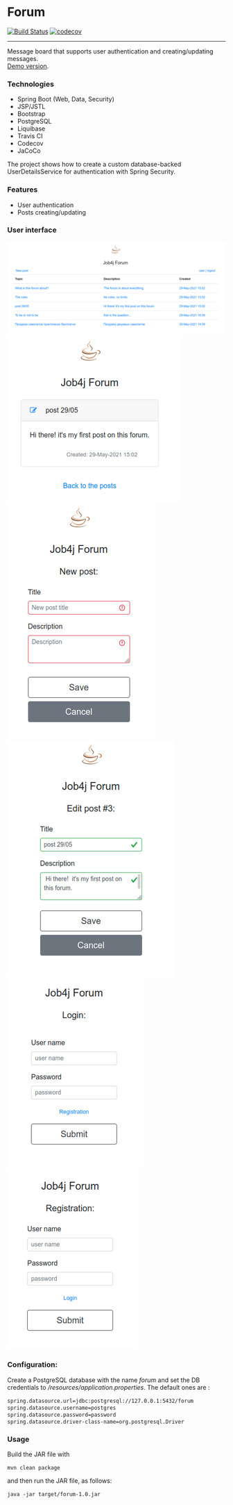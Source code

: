 # Forum
[![Build Status](https://travis-ci.com/amasterenko/job4j_forum.svg?branch=master)](https://travis-ci.com/amasterenko/job4j_forum)
[![codecov](https://codecov.io/gh/amasterenko/job4j_forum/branch/master/graph/badge.svg?token=H35M5WCTZQ)](https://codecov.io/gh/amasterenko/job4j_forum)  
____ 

Message board that supports user authentication and creating/updating messages.  
[Demo version](https://dry-peak-39975.herokuapp.com).

### Technologies
- Spring Boot (Web, Data, Security)   
- JSP/JSTL  
- Bootstrap  
- PostgreSQL  
- Liquibase  
- Travis CI  
- Codecov 
- JaCoCo

The project shows how to create a custom database-backed UserDetailsService for authentication with Spring Security.  

### Features  
 
- User authentication  
- Posts creating/updating   
 
### User interface  

![registartion](img/forum_main.png)  
![registartion](img/forum_post.png)  
![registartion](img/forum_new_post.png)    
![registartion](img/forum_post_edit.png)  
![log in](img/forum_login.png)    
![registartion](img/forum_registration.png)   

### Configuration:
Create a PostgreSQL database with the name _forum_ and set the DB credentials to _/resources/application.properties_.
The default ones are :
```
spring.datasource.url=jdbc:postgresql://127.0.0.1:5432/forum
spring.datasource.username=postgres
spring.datasource.password=password
spring.datasource.driver-class-name=org.postgresql.Driver
```

### Usage
Build the JAR file with
```
mvn clean package
```
and then run the JAR file, as follows:
```
java -jar target/forum-1.0.jar  
```